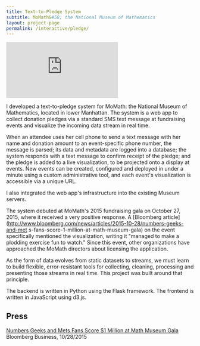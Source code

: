 ```yaml
---
title: Text-to-Pledge System
subtitle: MoMath&#58; the National Museum of Mathematics
layout: project-page
permalink: /interactive/pledge/
---
```


<div class='embed-container'>
    <iframe src='https://player.vimeo.com/video/142049930?title=0&byline=0&portrait=0' frameborder='0' webkitAllowFullScreen mozallowfullscreen allowFullScreen></iframe>
</div>

I developed a text-to-pledge system for MoMath: the National Museum of
Mathematics, located in lower Manhattan. The system is a web app to collect
donation pledges via a standard SMS text message at fundraising events and
visualize the incoming data stream in real time.

When an attendee uses her cell phone to send a text message with her name and
donation amount to an event-specific phone number, the message is parsed; its
data and metadata are logged into a database; the system responds with a text
message to confirm receipt of the pledge; and the pledge is added to a live
visualization, to be projected onto a display at events. New events can be
created, configured and deployed in under a minute using a custom
administrative tool, and each event's visualization is accessible via a unique
URL.

I also integrated the web app's infrastructure into the existing Museum servers.

The system debuted at MoMath's 2015 fundraising gala on October 27, 2015, where
it received a very positive response. A [Bloomberg
article](http://www.bloomberg.com/news/articles/2015-10-28/numbers-geeks-and-met
s-fans-score-1-million-at-math-museum-gala) on the event specifically
mentioned the visualization, writing it "managed to make a plodding exercise
fun to watch." Since this event, other organizations have approached the MoMath
directors about licensing the application.

As the form of data evolves from static datasets to streams, we must learn to
build flexible, error-resistant tools for collecting, cleaning, processing and
presenting those streams in real time. This project was built around that
principle.

The backend is written in Python using the Flask framework. The frontend is
written in JavaScript using d3.js.

## Press

[Numbers Geeks and Mets Fans Score $1 Million at Math Museum Gala](http://www.bloomberg.com/news/articles/2015-10-28/numbers-geeks-and-mets-fans-score-1-million-at-math-museum-gala)<br>Bloomberg Business, 10/28/2015
